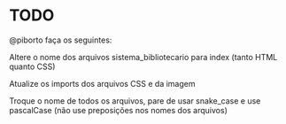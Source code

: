 # TODO

@piborto faça os seguintes: 

Altere o nome dos arquivos sistema_bibliotecario para index (tanto HTML quanto CSS)

Atualize os imports dos arquivos CSS e da imagem

Troque o nome de todos os arquivos, pare de usar snake_case e use pascalCase (não use preposições nos nomes dos arquivos)
